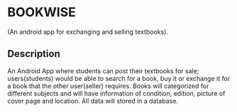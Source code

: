 # BOOKWISE 
(An android app for exchanging and selling textbooks).
## Description
An Android App where students can post their textbooks for sale; users(students) would be able to search for a book, buy it or exchange it for a book that the other user(seller) requires.  Books will categorized for different subjects and will have information of condition, edition, picture of cover page and location. All data will stored in a database.
